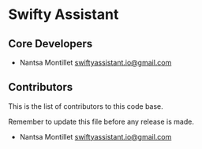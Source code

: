 # Swifty Assistant

## Core Developers

* Nantsa Montillet swiftyassistant.io@gmail.com

## Contributors

This is the list of contributors to this code base.

Remember to update this file before any release is made.

* Nantsa Montillet swiftyassistant.io@gmail.com

